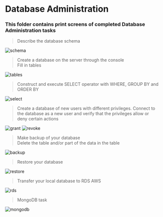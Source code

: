 # Database Administration

### This folder contains print screens of completed Database Administration tasks

> Describe the database schema

![schema](https://github.com/DevopsAutumn2022/EPAM-Cloud-DevOps-Fundamentals-Autumn-2022/blob/main/database_administration/describe_the_db_schema.PNG)

> Create a database on the server through the console<br/>Fill in tables

![tables](https://github.com/DevopsAutumn2022/EPAM-Cloud-DevOps-Fundamentals-Autumn-2022/blob/main/database_administration/create_db_with_tables.PNG)

> Construct and execute SELECT operator with WHERE, GROUP BY and ORDER BY

![select](https://github.com/DevopsAutumn2022/EPAM-Cloud-DevOps-Fundamentals-Autumn-2022/blob/main/database_administration/select_with_options.PNG)

> Create a database of new users with different privileges. Connect to the database as a new user and verify that the privileges allow or deny certain actions

![grant](https://github.com/DevopsAutumn2022/EPAM-Cloud-DevOps-Fundamentals-Autumn-2022/blob/main/database_administration/grant.PNG)
![revoke](https://github.com/DevopsAutumn2022/EPAM-Cloud-DevOps-Fundamentals-Autumn-2022/blob/main/database_administration/revoke.PNG)

> Make backup of your database<br/>Delete the table and/or part of the data in the table

![backup](https://github.com/DevopsAutumn2022/EPAM-Cloud-DevOps-Fundamentals-Autumn-2022/blob/main/database_administration/backup.PNG)

> Restore your database

![restore](https://github.com/DevopsAutumn2022/EPAM-Cloud-DevOps-Fundamentals-Autumn-2022/blob/main/database_administration/restore.PNG)

> Transfer your local database to RDS AWS

![rds](https://github.com/DevopsAutumn2022/EPAM-Cloud-DevOps-Fundamentals-Autumn-2022/blob/main/database_administration/import_db_to_AWS_RDS.PNG)

> MongoDB task

![mongodb](https://github.com/DevopsAutumn2022/EPAM-Cloud-DevOps-Fundamentals-Autumn-2022/blob/main/database_administration/mongodb.PNG)
